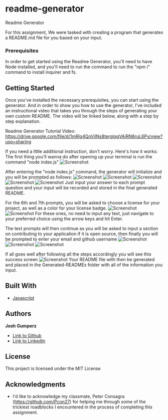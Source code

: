 # readme-generator
Readme Generator

For this assignment, We were tasked with creating a program that generates a README.md file for you based on your input.

### Prerequisites

In order to get started using the Readme Generator, you'll need to have Node installed, and you'll need to run the command to run the "npm i" command to install inquirer and fs.

## Getting Started

Once you've installed the necessary prerequisites, you can start using the generator. And in order to show you how to use the generator, I've included an instructional video that takes you through the steps of generating your own custom README. The video will be linked below, along with a step by step explanation. 


Readme Generator Tutorial Video: https://drive.google.com/file/d/1mRlg4QoVilNs8terglqgVAiRN8ruL6Py/view?usp=sharing

If you need a little additional instruction, don't worry. Here's how it works:
The first thing you'll wanna do after opening up your terminal is run the command "node index.js"
![Screenshot](https://i.imgur.com/6IQJ8Ml.png)

After entering the "node index.js" command, the generator will initialize and you will be prompted as follows:
![Screenshot](https://i.imgur.com/r9pfRNx.png)
![Screenshot](https://i.imgur.com/4xXL0cR.png)
![Screenshot](https://i.imgur.com/agKBwgF.png)
![Screenshot](https://i.imgur.com/s2ubk7z.png)
![Screenshot](https://i.imgur.com/IYODtbh.png)
Just input your answer to each prompt question and your input will be recorded and stored in the final generated README.

For the 6th and 7th prompts, you will be asked to choose a license for your project, as well as a color for your license badge. 
![Screenshot](https://i.imgur.com/64WLc2s.png)
![Screenshot](https://i.imgur.com/nhdTDPG.png)
For these ones, no need to input any text, just navigate to your preferred choice using the arrow keys and hit Enter.

The text prompts will then continue as you will be asked to input a section on contributing to your application if it is open source, then finally you will be prompted to enter your email and github username
![Screenshot](https://i.imgur.com/j188Y0Z.png)
![Screenshot](https://i.imgur.com/9FMYldR.png)
![Screenshot](https://i.imgur.com/itdTACc.png)

If all goes well after following all the steps accordingly you will see this success screen
![Screenshot](https://i.imgur.com/auMWaHj.png)
Your README file with then be generated and placed in the Generated-READMEs folder with all of the information you input.

## Built With
* [Javascript](https://developer.mozilla.org/en-US/docs/Web/JavaScript)


## Authors

**Josh Gumperz** 

- [Link to Github](https://github.com/JoshGumperz)
- [Link to LinkedIn](https://www.linkedin.com/in/josh-gumperz-8706a8185/)

## License

This project is licensed under the MIT License 

## Acknowledgments

* I'd like to acknowledge my classmate, Peter Consagra (https://github.com/Pcon27) for helping me through some of the trickiest roadblocks I encountered in the process of completing this assignment.  
